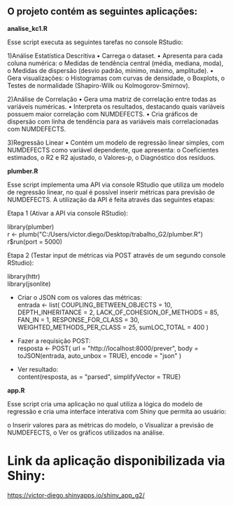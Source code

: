 ## O projeto contém as seguintes aplicações:

**analise_kc1.R**

Esse script executa as seguintes tarefas no console RStudio:

1)Análise Estatística Descritiva
• Carrega o dataset.
• Apresenta para cada coluna numérica:
  o Medidas de tendência central (média, mediana, moda),
  o Medidas de dispersão (desvio padrão, mínimo, máximo, amplitude).
• Gera visualizações:
  o Histogramas com curvas de densidade,
  o Boxplots,
  o Testes de normalidade (Shapiro-Wilk ou Kolmogorov-Smirnov).

2)Análise de Correlação
• Gera uma matriz de correlação entre todas as variáveis numéricas.
• Interpreta os resultados, destacando quais variáveis possuem maior correlação com NUMDEFECTS.
• Cria gráficos de dispersão com linha de tendência para as variáveis mais correlacionadas com NUMDEFECTS.

3)Regressão Linear
• Contém um modelo de regressão linear simples, com NUMDEFECTS como variável dependente, que apresenta:
  o Coeficientes estimados,
  o R2 e R2 ajustado,
  o Valores-p,
  o Diagnóstico dos resíduos.

**plumber.R**

Esse script implementa uma API via console RStudio que utiliza um modelo de regressão linear, no qual é possível 
inserir métricas para previsão de NUMDEFECTS. A utilização da API é feita através das seguintes etapas:

Etapa 1 (Ativar a API via console RStudio):<br>

library(plumber)<br>
r <- plumb("C:/Users/victor.diego/Desktop/trabalho_G2/plumber.R")
r$run(port = 5000)

Etapa 2 (Testar input de métricas via POST através de um segundo console RStudio):

library(httr)<br>
library(jsonlite)

- Criar o JSON com os valores das métricas:<br>
entrada <- list(
  COUPLING_BETWEEN_OBJECTS = 10,
  DEPTH_INHERITANCE = 2,
  LACK_OF_COHESION_OF_METHODS = 85,
  FAN_IN = 1,
  RESPONSE_FOR_CLASS = 30,
  WEIGHTED_METHODS_PER_CLASS = 25,
  sumLOC_TOTAL = 400
)

- Fazer a requisição POST:<br>
resposta <- POST(
  url = "http://localhost:8000/prever",
  body = toJSON(entrada, auto_unbox = TRUE),
  encode = "json"
)

- Ver resultado:<br>
content(resposta, as = "parsed", simplifyVector = TRUE)

**app.R**

Esse script cria uma aplicação no qual utiliza a lógica do modelo de regressão e cria uma interface interativa com Shiny que permita ao usuário:

o Inserir valores para as métricas do modelo,
o Visualizar a previsão de NUMDEFECTS,
o Ver os gráficos utilizados na análise.

# Link da aplicação disponibilizada via Shiny:
https://victor-diego.shinyapps.io/shiny_app_g2/
